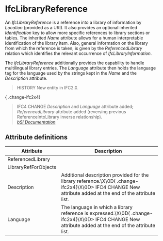 IfcLibraryReference
===================
An _IfcLibraryReference_ is a reference into a library of information by
_Location_ (provided as a URI). It also provides an optional inherited
_Identification_ key to allow more specific references to library sections or
tables. The inherited _Name_ attribute allows for a human interpretable
identification of the library item. Also, general information on the library
from which the reference is taken, is given by the _ReferencedLibrary_
relation which identifies the relevant occurrence of _IfcLibraryInformation_.  
  
The _ifcLibraryReference_ additionally provides the capability to handle
multilingual library entries. The _Language_ attribute then holds the language
tag for the language used by the strings kept in the _Name_ and the
_Description_ attribute.  
  
> HISTORY  New entity in IFC2.0.  
  
{ .change-ifc2x4}  
> IFC4 CHANGE  _Description_ and _Language_ attribute added;
> _ReferencedLibrary_ attribute added (reversing previous ReferenceIntoLibrary
> inverse relationship).  
[ _bSI
Documentation_](https://standards.buildingsmart.org/IFC/DEV/IFC4_2/FINAL/HTML/schema/ifcexternalreferenceresource/lexical/ifclibraryreference.htm)


Attribute definitions
---------------------
| Attribute            | Description                                                                                                                                               |
|----------------------|-----------------------------------------------------------------------------------------------------------------------------------------------------------|
| ReferencedLibrary    |                                                                                                                                                           |
| LibraryRefForObjects |                                                                                                                                                           |
| Description          | Additional description provided for the library reference.\X\0D{ .change-ifc2x4}\X\0D> IFC4 CHANGE  New attribute added at the end of the attribute list. |
| Language             | The language in which a library reference is expressed.\X\0D{ .change-ifc2x4}\X\0D> IFC4 CHANGE  New attribute added at the end of the attribute list.    |

